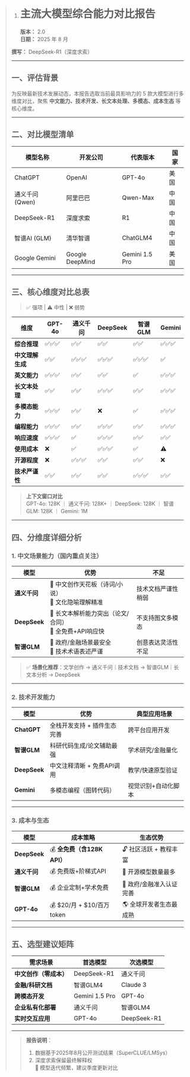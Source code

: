 > 1. # 主流大模型综合能力对比报告  
>     **版本：** 2.0  
>     **日期：** 2025 年 8 月  
>
>   **撰写：** DeepSeek-R1（深度求索）  
>
> ---
>
>   ## 一、评估背景  
>   为反映最新技术发展动态，本报告选取当前最具影响力的 5 款大模型进行多维度对比，聚焦 **中文能力、技术开发、长文本处理、多模态、成本生态** 等核心维度。  
>
> ---
>
>   ## 二、对比模型清单  
>   | 模型名称        | 开发公司        | 代表版本       | 国家 |
>   | --------------- | --------------- | -------------- | ---- |
>   | ChatGPT         | OpenAI          | GPT-4o         | 美国 |
>   | 通义千问 (Qwen) | 阿里巴巴        | Qwen-Max       | 中国 |
>   | DeepSeek-R1     | 深度求索        | R1             | 中国 |
>   | 智谱AI (GLM)    | 清华智谱        | ChatGLM4       | 中国 |
>   | Google Gemini   | Google DeepMind | Gemini 1.5 Pro | 美国 |
>
> ---
>
>   ## 三、核心维度对比总表  
>   > ✅ 强项 | ⚠️ 中性 | ❌ 弱势  
>
>   | 维度             | GPT-4o | 通义千问 | DeepSeek | 智谱GLM | Gemini |
>   | ---------------- | ------ | -------- | -------- | ------- | ------ |
>   | **综合推理**     | ✅✅✅    | ✅✅       | ✅✅       | ✅✅      | ✅✅✅    |
>   | **中文理解生成** | ✅✅     | ✅✅✅      | ✅✅✅      | ✅✅✅     | ✅      |
>   | **英文能力**     | ✅✅✅    | ✅✅       | ✅✅       | ✅       | ✅✅✅    |
>   | **长文本处理**   | ✅✅     | ✅✅       | ✅✅✅      | ✅✅      | ✅✅✅    |
>   | **多模态能力**   | ✅✅✅    | ✅✅       | ❌        | ✅       | ✅✅✅    |
>   | **编程能力**     | ✅✅✅    | ✅✅       | ✅✅✅      | ✅✅      | ✅✅✅    |
>   | **响应速度**     | ✅✅✅    | ✅        | ✅✅✅      | ✅✅      | ✅✅     |
>   | **使用成本**     | ❌      | ✅        | ✅✅✅      | ✅       | ⚠️      |
>   | **开源程度**     | ❌      | ✅✅✅      | ✅✅       | ✅✅      | ❌      |
>   | **技术严谨性**   | ✅✅     | ✅✅       | ✅✅       | ✅✅✅     | ✅✅     |
>
>   > **上下文窗口对比**  
>   > GPT-4o: 128K ｜ 通义千问: 128K+ ｜ DeepSeek: 128K ｜ 智谱GLM: 128K ｜ Gemini: 1M  
>
> ---
>
>   ## 四、分维度详细分析  
>
>   ### 1. 中文场景能力（国内重点关注）  
>   | 模型         | 优势                                                    | 不足               |
>   | ------------ | ------------------------------------------------------- | ------------------ |
>   | **通义千问** | 🔹 中文创作天花板（诗词/小说）<br>🔹 文化隐喻理解精准     | 技术文档严谨性稍弱 |
>   | **DeepSeek** | 🔹 长文本解析能力突出（论文/合同）<br>🔹 全免费+API响应快 | 不支持图文多模态   |
>   | **智谱GLM**  | 🔹 政府/金融场景最安全<br>🔹 技术术语表述严谨             | 创意表达灵活性不足 |
>
>   > ✅ **场景化推荐**：文学创作 → 通义千问｜技术文档 → 智谱GLM｜长文本分析 → DeepSeek  
>
> ---
>
>   ### 2. 技术开发能力  
>   | 模型         | 优势                        | 典型应用场景        |
>   | ------------ | --------------------------- | ------------------- |
>   | **ChatGPT**  | 全栈开发支持 + 插件生态完善 | 跨平台应用开发      |
>   | **智谱GLM**  | 科研代码生成/论文辅助最强   | 学术研究/金融量化   |
>   | **DeepSeek** | 中文注释清晰 + 免费API调用  | 教学/快速原型验证   |
>   | **Gemini**   | 多模态编程（图转代码）      | 视觉识别+自动化脚本 |
>
> ---
>
>   ### 3. 成本与生态  
>   | 模型         | 成本策略                   | 生态优势                |
>   | ------------ | -------------------------- | ----------------------- |
>   | **DeepSeek** | 💰 **全免费（含128K API）** | 🔓 社区活跃 + 教程丰富   |
>   | **通义千问** | 💰 免费版+阶梯式API         | 🧩 开源模型数量最多      |
>   | **智谱GLM**  | 💰 企业定制+学术免费        | 📜 政府/金融准入认证完善 |
>   | **GPT-4o**   | 💰 $20/月 + $10/百万token   | 🌎 全球开发者生态最成熟  |
>
> ---
>
>   ## 五、选型建议矩阵  
>
>   | 需求场景               | 首选模型       | 次选模型    |
>   | ---------------------- | -------------- | ----------- |
>   | **中文创作（零成本）** | DeepSeek-R1    | 通义千问    |
>   | **金融/科研文档**      | 智谱GLM4       | Claude 3    |
>   | **跨模态开发**         | Gemini 1.5 Pro | GPT-4o      |
>   | **企业私有化部署**     | 通义千问       | 智谱GLM4    |
>   | **实时交互应用**       | GPT-4o         | DeepSeek-R1 |
>
> ---
>
>   > **报告说明**：  
>   > 1. 数据基于2025年8月公开测试结果（SuperCLUE/LMSys）  
>   > 2. 深度求索保留最终解释权  
>   > 🔄 模型迭代频繁，建议季度更新对比  
